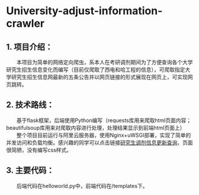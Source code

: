 # University-adjust-information-crawler
## 1. 项目介绍：
　　本项目为简单的网络定向爬虫，系本人在考研调剂期间为了方便查询各个大学研究生招生信息变化而编写（目前仅爬取了西电和哈工程的信息），可爬取指定大学研究生招生信息网最新的五条公告并以网页链接的形式展现在网页上，可实现网页跳转。
## 2. 技术路线：
　　基于flask框架，后端使用Python编写（requests库用来爬取html页面内容；beautifulsoup库用来对爬取内容进行处理，处理结果显示到前端html页面上）<br>
　　整个项目目前运行与阿里云服务器，使用Nginx+uWSGI部署，实现了简单的并发访问和负载均衡。感兴趣的同学可以点击链接[研究生调剂信息更新查询](http://39.106.197.151:5000)，页面很简陋，没有编写css样式。
## 3. 主要代码：
　　后端代码在helloworld.py中，前端代码在/templates下。
